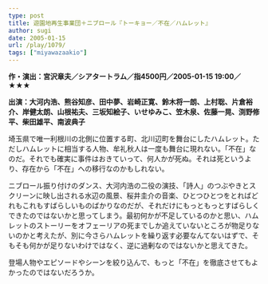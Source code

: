 ```yaml
---
type: post
title: 遊園地再生事業団＋ニブロール『トーキョー／不在／ハムレット』
author: sugi
date: 2005-01-15
url: /play/1079/
tags: ["miyawazaakio"]
---
```

**作・演出：宮沢章夫／シアタートラム／指4500円／2005-01-15 19:00／★★★**

**出演：大河内浩、熊谷知彦、田中夢、岩崎正寛、鈴木将一朗、上村聡、片倉裕介、岸健太朗、山根祐夫、三坂知絵子、いせゆみこ、笠木泉、佐藤一晃、渕野修平、柴田雄平、南波典子**

埼玉県で唯一利根川の北側に位置する町、北川辺町を舞台にしたハムレット。ただしハムレットに相当する人物、牟礼秋人は一度も舞台に現れない。「不在」なのだ。それでも確実に事件はおきていって、何人かが死ぬ。それは死というより、存在から「不在」への移行なのかもしれない。

ニブロール振り付けのダンス、大河内浩の二役の演技、「詩人」のつぶやきとスクリーンに映し出される水辺の風景、桜井圭介の音楽、ひとつひとつをとればどれもこれもすばらしいものばかりなのだが、それだけにもっともっとすばらしくできたのではないかと思ってしまう。最初何かが不足しているのかと思い、ハムレットのストーリーをオフェーリアの死までしか追えていないところが物足りないのかと考えたが、別に今さらハムレットを繰り返す必要なんてないはずで、そもそも何かが足りないわけではなく、逆に過剰なのではないかと思えてきた。

登場人物やエピソードやシーンを絞り込んで、もっと「不在」を徹底させてもよかったのではないだろうか。
